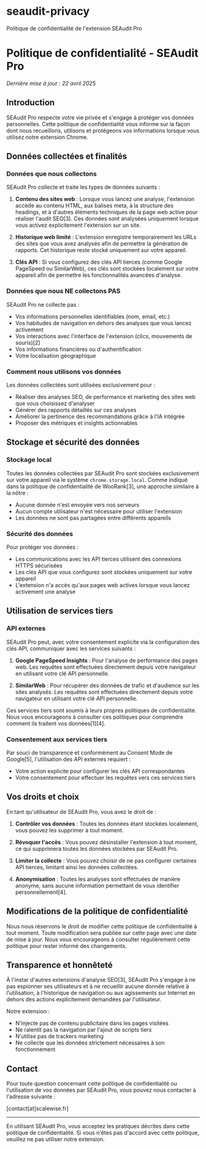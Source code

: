 # seaudit-privacy
Politique de confidentialité de l'extension SEAudit Pro

# Politique de confidentialité - SEAudit Pro

*Dernière mise à jour : 22 avril 2025*

## Introduction

SEAudit Pro respecte votre vie privée et s'engage à protéger vos données personnelles. Cette politique de confidentialité vous informe sur la façon dont nous recueillons, utilisons et protégeons vos informations lorsque vous utilisez notre extension Chrome.

## Données collectées et finalités

### Données que nous collectons

SEAudit Pro collecte et traite les types de données suivants :

1. **Contenu des sites web** : Lorsque vous lancez une analyse, l'extension accède au contenu HTML, aux balises meta, à la structure des headings, et à d'autres éléments techniques de la page web active pour réaliser l'audit SEO[3]. Ces données sont analysées uniquement lorsque vous activez explicitement l'extension sur un site.

2. **Historique web limité** : L'extension enregistre temporairement les URLs des sites que vous avez analysés afin de permettre la génération de rapports. Cet historique reste stocké uniquement sur votre appareil.

3. **Clés API** : Si vous configurez des clés API tierces (comme Google PageSpeed ou SimilarWeb), ces clés sont stockées localement sur votre appareil afin de permettre les fonctionnalités avancées d'analyse.

### Données que nous NE collectons PAS

SEAudit Pro ne collecte pas :
- Vos informations personnelles identifiables (nom, email, etc.)
- Vos habitudes de navigation en dehors des analyses que vous lancez activement
- Vos interactions avec l'interface de l'extension (clics, mouvements de souris)[2]
- Vos informations financières ou d'authentification
- Votre localisation géographique

### Comment nous utilisons vos données

Les données collectées sont utilisées exclusivement pour :
- Réaliser des analyses SEO, de performance et marketing des sites web que vous choisissez d'analyser
- Générer des rapports détaillés sur ces analyses
- Améliorer la pertinence des recommandations grâce à l'IA intégrée
- Proposer des métriques et insights actionnables

## Stockage et sécurité des données

### Stockage local

Toutes les données collectées par SEAudit Pro sont stockées exclusivement sur votre appareil via le système `chrome.storage.local`. Comme indiqué dans la politique de confidentialité de WooRank[3], une approche similaire à la nôtre :

- Aucune donnée n'est envoyée vers nos serveurs
- Aucun compte utilisateur n'est nécessaire pour utiliser l'extension
- Les données ne sont pas partagées entre différents appareils

### Sécurité des données

Pour protéger vos données :
- Les communications avec les API tierces utilisent des connexions HTTPS sécurisées
- Les clés API que vous configurez sont stockées uniquement sur votre appareil
- L'extension n'a accès qu'aux pages web actives lorsque vous lancez activement une analyse

## Utilisation de services tiers

### API externes

SEAudit Pro peut, avec votre consentement explicite via la configuration des clés API, communiquer avec les services suivants :

1. **Google PageSpeed Insights** : Pour l'analyse de performance des pages web. Les requêtes sont effectuées directement depuis votre navigateur en utilisant votre clé API personnelle.

2. **SimilarWeb** : Pour récupérer des données de trafic et d'audience sur les sites analysés. Les requêtes sont effectuées directement depuis votre navigateur en utilisant votre clé API personnelle.

Ces services tiers sont soumis à leurs propres politiques de confidentialité. Nous vous encourageons à consulter ces politiques pour comprendre comment ils traitent vos données[1][4].

### Consentement aux services tiers

Par souci de transparence et conformément au Consent Mode de Google[5], l'utilisation des API externes requiert :
- Votre action explicite pour configurer les clés API correspondantes
- Votre consentement pour effectuer les requêtes vers ces services tiers

## Vos droits et choix

En tant qu'utilisateur de SEAudit Pro, vous avez le droit de :

1. **Contrôler vos données** : Toutes les données étant stockées localement, vous pouvez les supprimer à tout moment.

2. **Révoquer l'accès** : Vous pouvez désinstaller l'extension à tout moment, ce qui supprimera toutes les données stockées par SEAudit Pro.

3. **Limiter la collecte** : Vous pouvez choisir de ne pas configurer certaines API tierces, limitant ainsi les données collectées.

4. **Anonymisation** : Toutes les analyses sont effectuées de manière anonyme, sans aucune information permettant de vous identifier personnellement[4].

## Modifications de la politique de confidentialité

Nous nous réservons le droit de modifier cette politique de confidentialité à tout moment. Toute modification sera publiée sur cette page avec une date de mise à jour. Nous vous encourageons à consulter régulièrement cette politique pour rester informé des changements.

## Transparence et honnêteté

À l'instar d'autres extensions d'analyse SEO[3], SEAudit Pro s'engage à ne pas espionner ses utilisateurs et à ne recueillir aucune donnée relative à l'utilisation, à l'historique de navigation ou aux agissements sur Internet en dehors des actions explicitement demandées par l'utilisateur.

Notre extension :
- N'injecte pas de contenu publicitaire dans les pages visitées
- Ne ralentit pas la navigation par l'ajout de scripts tiers
- N'utilise pas de trackers marketing
- Ne collecte que les données strictement nécessaires à son fonctionnement

## Contact

Pour toute question concernant cette politique de confidentialité ou l'utilisation de vos données par SEAudit Pro, vous pouvez nous contacter à l'adresse suivante :

[contact[at]scalewise.fr]

---

En utilisant SEAudit Pro, vous acceptez les pratiques décrites dans cette politique de confidentialité. Si vous n'êtes pas d'accord avec cette politique, veuillez ne pas utiliser notre extension.
